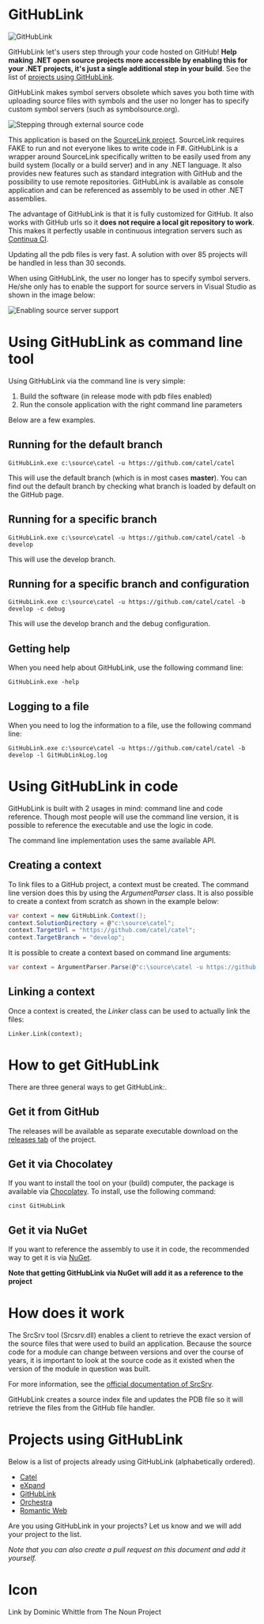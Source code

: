 GitHubLink
==========

![GitHubLink](design/logo/logo_64.png)

GitHubLink let's users step through your code hosted on GitHub! **Help making .NET open source projects more accessible by enabling this for your .NET projects, it's just a single additional step in your build**. See the list of [projects using GitHubLink](#projects-using-githublink).

GitHubLink makes symbol servers obsolete which saves you both time with uploading source files with symbols and the user no longer has to specify custom symbol servers (such as symbolsource.org).

![Stepping through external source code](doc/images/GitHubLink_example.gif)  


This application is based on the <a href="https://github.com/ctaggart/SourceLink"  target="_blank">SourceLink project</a>. SourceLink requires FAKE to run and not everyone likes to write code in F#. GitHubLink is a wrapper around SourceLink specifically written to be easily used from any build system (locally or a build server) and in any .NET language. It also provides new features such as standard integration with GitHub and the possibility to use remote repositories. GitHubLink is available as console application and can be referenced as assembly to be used in other .NET assemblies.

The advantage of GitHubLink is that it is fully customized for GitHub. It also works with GitHub urls so it **does not require a local git repository to work**. This makes it perfectly usable in continuous integration servers such as <a href="http://www.finalbuilder.com/Continua-CI" target="_blank">Continua CI</a>.

Updating all the pdb files is very fast. A solution with over 85 projects will be handled in less than 30 seconds.

When using GitHubLink, the user no longer has to specify symbol servers. He/she only has to enable the support for source servers in Visual Studio as shown in the image below:

![Enabling source server support](doc/images/visualstudio_enablesourceserversupport.png)  

# Using GitHubLink as command line tool #

Using GitHubLink via the command line is very simple:

1. Build the software (in release mode with pdb files enabled)
2. Run the console application with the right command line parameters

Below are a few examples.

## Running for the default branch ##

    GitHubLink.exe c:\source\catel -u https://github.com/catel/catel 

This will use the default branch (which is in most cases **master**). You can find out the default branch by checking what branch is loaded by default on the GitHub page.

## Running for a specific branch ##

    GitHubLink.exe c:\source\catel -u https://github.com/catel/catel -b develop

This will use the develop branch.

## Running for a specific branch and configuration ##

    GitHubLink.exe c:\source\catel -u https://github.com/catel/catel -b develop -c debug

This will use the develop branch and the debug configuration.

## Getting help ##

When you need help about GitHubLink, use the following command line:

    GitHubLink.exe -help

## Logging to a file ##

When you need to log the information to a file, use the following command line:

    GitHubLink.exe c:\source\catel -u https://github.com/catel/catel -b develop -l GitHubLinkLog.log


# Using GitHubLink in code #

GitHubLink is built with 2 usages in mind: command line and code reference. Though most people will use the command line version, it is possible to reference the executable and use the logic in code.

The command line implementation uses the same available API. 

## Creating a context ##

To link files to a GitHub project, a context must be created. The command line version does this by using the *ArgumentParser* class. It is also possible to create a context from scratch as shown in the example below:

```csharp
var context = new GitHubLink.Context();
context.SolutionDirectory = @"c:\source\catel";
context.TargetUrl = "https://github.com/catel/catel";
context.TargetBranch = "develop";
```

It is possible to create a context based on command line arguments:

```csharp
var context = ArgumentParser.Parse(@"c:\source\catel -u https://github.com/catel/catel -b develop");
```

## Linking a context ##

Once a context is created, the *Linker* class can be used to actually link the files:

    Linker.Link(context);

# How to get GitHubLink #

There are three general ways to get GitHubLink:.

## Get it from GitHub ##

The releases will be available as separate executable download on the [releases tab](https://github.com/GeertvanHorrik/GitHubLink/releases) of the project.

## Get it via Chocolatey ##

If you want to install the tool on your (build) computer, the package is available via <a href="https://chocolatey.org/" target="_blank">Chocolatey</a>. To install, use the following command:

    cinst GitHubLink

## Get it via NuGet ##

If you want to reference the assembly to use it in code, the recommended way to get it is via <a href="http://www.nuget.org/" target="_blank">NuGet</a>. 

**Note that getting GitHubLink via NuGet will add it as a reference to the project**

# How does it work #

The SrcSrv tool (Srcsrv.dll) enables a client to retrieve the exact version of the source files that were used to build an application. Because the source code for a module can change between versions and over the course of years, it is important to look at the source code as it existed when the version of the module in question was built.

For more information, see the <a href="http://msdn.microsoft.com/en-us/library/windows/hardware/ff558791(v=vs.85).aspx" target="_blank">official documentation of SrcSrv</a>.

GitHubLink creates a source index file and updates the PDB file so it will retrieve the files from the GitHub file handler.

<a name="projects-using-githublink"></a>
# Projects using GitHubLink #

Below is a list of projects already using GitHubLink (alphabetically ordered).

- <a href="http://www.catelproject.com" target="_blank">Catel</a>
- <a href="http://www.expandframework.com/" target="_blank">eXpand</a>
- <a href="https://github.com/GeertvanHorrik/GitHubLink" target="_blank">GitHubLink</a>
- <a href="https://github.com/orcomp/orchestra" target="_blank">Orchestra</a>
- <a href="http://romanticweb.net" target="_blank">Romantic Web</a>

Are you using GitHubLink in your projects? Let us know and we will add your project to the list.

*Note that you can also create a pull request on this document and add it yourself.* 
 

# Icon #

Link by Dominic Whittle from The Noun Project
